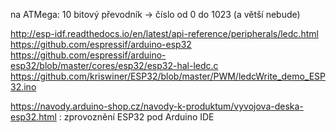 na ATMega: 10 bitový převodník -> číslo od 0 do 1023 (a větší nebude) 


http://esp-idf.readthedocs.io/en/latest/api-reference/peripherals/ledc.html
https://github.com/espressif/arduino-esp32
https://github.com/espressif/arduino-esp32/blob/master/cores/esp32/esp32-hal-ledc.c
https://github.com/kriswiner/ESP32/blob/master/PWM/ledcWrite_demo_ESP32.ino

https://navody.arduino-shop.cz/navody-k-produktum/vyvojova-deska-esp32.html : zprovoznění ESP32 pod Arduino IDE

